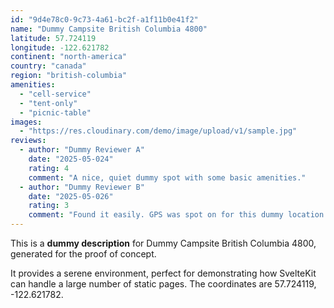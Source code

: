 ```yaml
---
id: "9d4e78c0-9c73-4a61-bc2f-a1f11b0e41f2"
name: "Dummy Campsite British Columbia 4800"
latitude: 57.724119
longitude: -122.621782
continent: "north-america"
country: "canada"
region: "british-columbia"
amenities:
  - "cell-service"
  - "tent-only"
  - "picnic-table"
images:
  - "https://res.cloudinary.com/demo/image/upload/v1/sample.jpg"
reviews:
  - author: "Dummy Reviewer A"
    date: "2025-05-024"
    rating: 4
    comment: "A nice, quiet dummy spot with some basic amenities."
  - author: "Dummy Reviewer B"
    date: "2025-05-026"
    rating: 3
    comment: "Found it easily. GPS was spot on for this dummy location."
---
```


This is a **dummy description** for Dummy Campsite British Columbia 4800, generated for the proof of concept.

It provides a serene environment, perfect for demonstrating how SvelteKit can handle a large number of static pages. The coordinates are 57.724119, -122.621782.
